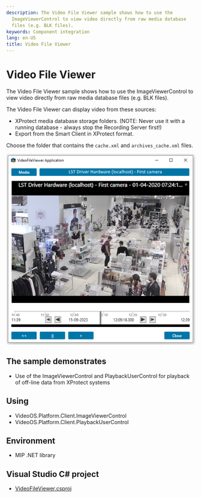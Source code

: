 ```yaml
---
description: The Video File Viewer sample shows how to use the
  ImageViewerControl to view video directly from raw media database
  files (e.g. BLK files).
keywords: Component integration
lang: en-US
title: Video File Viewer
---
```


# Video File Viewer

The Video File Viewer sample shows how to use the ImageViewerControl to
view video directly from raw media database files (e.g. BLK files).

The Video File Viewer can display video from these sources:

- XProtect media database storage folders. (NOTE: Never use it with a
  running database - always stop the Recording Server first!)
- Export from the Smart Client in XProtect format.

Choose the folder that contains the `cache.xml` and `archives_cache.xml`
files.

![Video File Viewer](videofileviewer.png)

## The sample demonstrates

- Use of the ImageViewerControl and PlaybackUserControl for playback
  of off-line data from XProtect systems

## Using

- VideoOS.Platform.Client.ImageViewerControl
- VideoOS.Platform.Client.PlaybackUserControl

## Environment

- MIP .NET library

## Visual Studio C\# project

- [VideoFileViewer.csproj](javascript:clone('https://github.com/milestonesys/mipsdk-samples-component','src/ComponentSamples.sln');)
